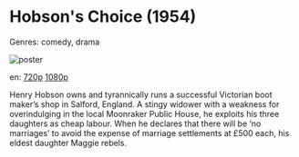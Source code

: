 # Hobson's Choice (1954)

Genres: comedy, drama

![poster](http://image.tmdb.org/t/p/w500/7B6hh1etsMA4a6SuO0jF4O1M8j7.jpg)

en:
  [720p](magnet:?xt=urn:btih:88FCE78E236A3E97156E312AF51D472EFCDC2773&tr=udp://glotorrents.pw:6969/announce&tr=udp://tracker.opentrackr.org:1337/announce&tr=udp://torrent.gresille.org:80/announce&tr=udp://tracker.openbittorrent.com:80&tr=udp://tracker.coppersurfer.tk:6969&tr=udp://tracker.leechers-paradise.org:6969&tr=udp://p4p.arenabg.ch:1337&tr=udp://tracker.internetwarriors.net:1337)
  [1080p](magnet:?xt=urn:btih:6C5F8D83B5A7A5C05DDE9B5CC05915379199368B&tr=udp://glotorrents.pw:6969/announce&tr=udp://tracker.opentrackr.org:1337/announce&tr=udp://torrent.gresille.org:80/announce&tr=udp://tracker.openbittorrent.com:80&tr=udp://tracker.coppersurfer.tk:6969&tr=udp://tracker.leechers-paradise.org:6969&tr=udp://p4p.arenabg.ch:1337&tr=udp://tracker.internetwarriors.net:1337)
  


Henry Hobson owns and tyrannically runs a successful Victorian boot maker’s shop in Salford, England. A stingy widower with a weakness for overindulging in the local Moonraker Public House, he exploits his three daughters as cheap labour. When he declares that there will be ‘no marriages’ to avoid the expense of marriage settlements at £500 each, his eldest daughter Maggie rebels.